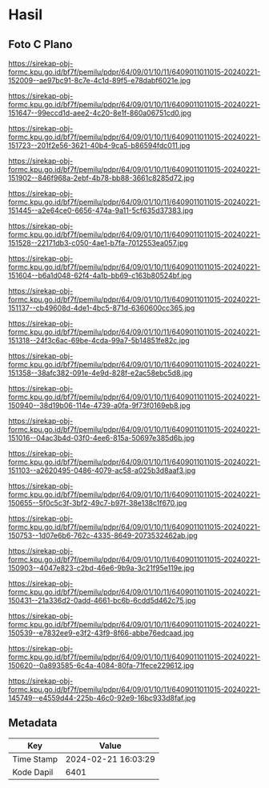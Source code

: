 # Hasil

## Foto C Plano

https://sirekap-obj-formc.kpu.go.id/bf7f/pemilu/pdpr/64/09/01/10/11/6409011011015-20240221-152009--ae97bc91-8c7e-4c1d-89f5-e78dabf6021e.jpg

https://sirekap-obj-formc.kpu.go.id/bf7f/pemilu/pdpr/64/09/01/10/11/6409011011015-20240221-151647--99eccd1d-aee2-4c20-8e1f-860a06751cd0.jpg

https://sirekap-obj-formc.kpu.go.id/bf7f/pemilu/pdpr/64/09/01/10/11/6409011011015-20240221-151723--201f2e56-3621-40b4-9ca5-b86594fdc011.jpg

https://sirekap-obj-formc.kpu.go.id/bf7f/pemilu/pdpr/64/09/01/10/11/6409011011015-20240221-151902--846f968a-2ebf-4b78-bb88-3661c8285d72.jpg

https://sirekap-obj-formc.kpu.go.id/bf7f/pemilu/pdpr/64/09/01/10/11/6409011011015-20240221-151445--a2e64ce0-6656-474a-9a11-5cf635d37383.jpg

https://sirekap-obj-formc.kpu.go.id/bf7f/pemilu/pdpr/64/09/01/10/11/6409011011015-20240221-151528--22171db3-c050-4ae1-b7fa-7012553ea057.jpg

https://sirekap-obj-formc.kpu.go.id/bf7f/pemilu/pdpr/64/09/01/10/11/6409011011015-20240221-151604--b6a1d048-62f4-4a1b-bb69-c163b80524bf.jpg

https://sirekap-obj-formc.kpu.go.id/bf7f/pemilu/pdpr/64/09/01/10/11/6409011011015-20240221-151137--cb49608d-4de1-4bc5-871d-6360600cc365.jpg

https://sirekap-obj-formc.kpu.go.id/bf7f/pemilu/pdpr/64/09/01/10/11/6409011011015-20240221-151318--24f3c6ac-69be-4cda-99a7-5b14851fe82c.jpg

https://sirekap-obj-formc.kpu.go.id/bf7f/pemilu/pdpr/64/09/01/10/11/6409011011015-20240221-151358--38afc382-091e-4e9d-828f-e2ac58ebc5d8.jpg

https://sirekap-obj-formc.kpu.go.id/bf7f/pemilu/pdpr/64/09/01/10/11/6409011011015-20240221-150940--38d19b06-114e-4739-a0fa-9f73f0169eb8.jpg

https://sirekap-obj-formc.kpu.go.id/bf7f/pemilu/pdpr/64/09/01/10/11/6409011011015-20240221-151016--04ac3b4d-03f0-4ee6-815a-50697e385d6b.jpg

https://sirekap-obj-formc.kpu.go.id/bf7f/pemilu/pdpr/64/09/01/10/11/6409011011015-20240221-151103--a2620495-0486-4079-ac58-a025b3d8aaf3.jpg

https://sirekap-obj-formc.kpu.go.id/bf7f/pemilu/pdpr/64/09/01/10/11/6409011011015-20240221-150655--5f0c5c3f-3bf2-49c7-b97f-38e138c1f670.jpg

https://sirekap-obj-formc.kpu.go.id/bf7f/pemilu/pdpr/64/09/01/10/11/6409011011015-20240221-150753--1d07e6b6-762c-4335-8649-2073532462ab.jpg

https://sirekap-obj-formc.kpu.go.id/bf7f/pemilu/pdpr/64/09/01/10/11/6409011011015-20240221-150903--4047e823-c2bd-46e6-9b9a-3c21f95e119e.jpg

https://sirekap-obj-formc.kpu.go.id/bf7f/pemilu/pdpr/64/09/01/10/11/6409011011015-20240221-150431--21a336d2-0add-4661-bc6b-6cdd5d462c75.jpg

https://sirekap-obj-formc.kpu.go.id/bf7f/pemilu/pdpr/64/09/01/10/11/6409011011015-20240221-150539--e7832ee9-e3f2-43f9-8f66-abbe76edcaad.jpg

https://sirekap-obj-formc.kpu.go.id/bf7f/pemilu/pdpr/64/09/01/10/11/6409011011015-20240221-150620--0a893585-6c4a-4084-80fa-71fece229612.jpg

https://sirekap-obj-formc.kpu.go.id/bf7f/pemilu/pdpr/64/09/01/10/11/6409011011015-20240221-145749--e4559d44-225b-46c0-92e9-16bc933d8faf.jpg


## Metadata

| Key        | Value               |
| ---------- | ------------------- |
| Time Stamp | 2024-02-21 16:03:29 |
| Kode Dapil | 6401                |



